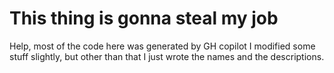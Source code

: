 # This thing is gonna steal my job
Help, most of the code here was generated by GH copilot
I modified some stuff slightly, but other than that I just wrote the names and the descriptions.
